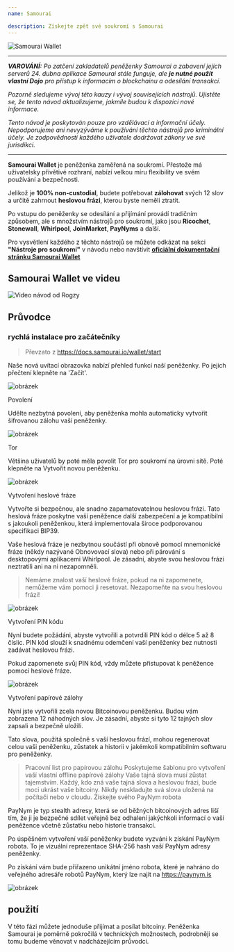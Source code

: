 ```yaml
---
name: Samourai

description: Získejte zpět své soukromí s Samourai
---
```


![Samourai Wallet](assets/cover.webp)

---

***VAROVÁNÍ:** Po zatčení zakladatelů peněženky Samourai a zabavení jejich serverů 24. dubna aplikace Samourai stále funguje, ale **je nutné použít vlastní Dojo** pro přístup k informacím o blockchainu a odesílání transakcí.*

_Pozorně sledujeme vývoj této kauzy i vývoj souvisejících nástrojů. Ujistěte se, že tento návod aktualizujeme, jakmile budou k dispozici nové informace._

_Tento návod je poskytován pouze pro vzdělávací a informační účely. Nepodporujeme ani nevyzýváme k používání těchto nástrojů pro kriminální účely. Je zodpovědností každého uživatele dodržovat zákony ve své jurisdikci._

---

**Samourai Wallet** je peněženka zaměřená na soukromí. Přestože má uživatelsky přívětivé rozhraní, nabízí velkou míru flexibility ve svém používání a bezpečnosti.

Jelikož je **100% non-custodial**, budete potřebovat **zálohovat** svých 12 slov a určitě zahrnout **heslovou frázi**, kterou byste neměli ztratit.

Po vstupu do peněženky se odesílání a přijímání provádí tradičním způsobem, ale s množstvím nástrojů pro soukromí, jako jsou **Ricochet**, **Stonewall**, **Whirlpool**, **JoinMarket**, **PayNyms** a další.

Pro vysvětlení každého z těchto nástrojů se můžete odkázat na sekci **"Nástroje pro soukromí"** v návodu nebo navštívit [**oficiální dokumentační stránku Samourai Wallet**](https://docs.samourai.io/)

## Samourai Wallet ve videu

![Video návod od Rogzy](https://youtu.be/ajs1a8m76TI)

## Průvodce

### rychlá instalace pro začátečníky

> Převzato z https://docs.samourai.io/wallet/start

Naše nová uvítací obrazovka nabízí přehled funkcí naší peněženky. Po jejich přečtení klepněte na 'Začít'.

![obrázek](assets/1.webp)

Povolení

Udělte nezbytná povolení, aby peněženka mohla automaticky vytvořit šifrovanou zálohu vaší peněženky.

![obrázek](assets/2.webp)

Tor

Většina uživatelů by poté měla povolit Tor pro soukromí na úrovni sítě. Poté klepněte na Vytvořit novou peněženku.

![obrázek](assets/3.webp)

Vytvoření heslové fráze

Vytvořte si bezpečnou, ale snadno zapamatovatelnou heslovou frázi. Tato heslová fráze poskytne vaší peněžence další zabezpečení a je kompatibilní s jakoukoli peněženkou, která implementovala široce podporovanou specifikaci BIP39.

Vaše heslová fráze je nezbytnou součástí při obnově pomocí mnemonické fráze (někdy nazývané Obnovovací slova) nebo při párování s desktopovými aplikacemi Whirlpool. Je zásadní, abyste svou heslovou frázi neztratili ani na ni nezapomněli.

> Nemáme znalost vaší heslové fráze, pokud na ni zapomenete, nemůžeme vám pomoci ji resetovat.
> Nezapomeňte na svou heslovou frázi!

![obrázek](assets/4.webp)

Vytvoření PIN kódu

Nyní budete požádáni, abyste vytvořili a potvrdili PIN kód o délce 5 až 8 číslic. PIN kód slouží k snadnému odemčení vaší peněženky bez nutnosti zadávat heslovou frázi.

Pokud zapomenete svůj PIN kód, vždy můžete přistupovat k peněžence pomocí heslové fráze.

![obrázek](assets/5.webp)

Vytvoření papírové zálohy

Nyní jste vytvořili zcela novou Bitcoinovou peněženku. Budou vám zobrazena 12 náhodných slov. Je zásadní, abyste si tyto 12 tajných slov zapsali a bezpečně uložili.

Tato slova, použitá společně s vaší heslovou frází, mohou regenerovat celou vaši peněženku, zůstatek a historii v jakémkoli kompatibilním softwaru pro peněženky.

> Pracovní list pro papírovou zálohu Poskytujeme šablonu pro vytvoření vaší vlastní offline papírové zálohy
Vaše tajná slova musí zůstat tajemstvím. Každý, kdo zná vaše tajná slova a heslovou frázi, bude moci ukrást vaše bitcoiny. Nikdy neskladujte svá slova uložená na počítači nebo v cloudu.
Získejte svého PayNym robota

PayNym je typ stealth adresy, která se od běžných bitcoinových adres liší tím, že ji je bezpečné sdílet veřejně bez odhalení jakýchkoli informací o vaší peněžence včetně zůstatku nebo historie transakcí.

Po úspěšném vytvoření vaší peněženky budete vyzváni k získání PayNym robota. To je vizuální reprezentace SHA-256 hash vaší PayNym adresy peněženky.

Po získání vám bude přiřazeno unikátní jméno robota, které je nahráno do veřejného adresáře robotů PayNym, který lze najít na https://paynym.is

![obrázek](assets/6.webp)

## použití

V této fázi můžete jednoduše přijímat a posílat bitcoiny. Peněženka Samourai je poměrně pokročilá v technických možnostech, podrobněji se tomu budeme věnovat v nadcházejícím průvodci.